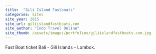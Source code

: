 ```yaml
---
title:  "Gili Island Fastboats"
categories: Sites
site_year: 2015
site_url: giliislandfastboats.com
site_author: "Indo Travel Online"
site_thumb: /assets/images/portfolios/giliislandfastboats.com.jpg
---
```


Fast Boat ticket Bali - Gili Islands - Lombok.